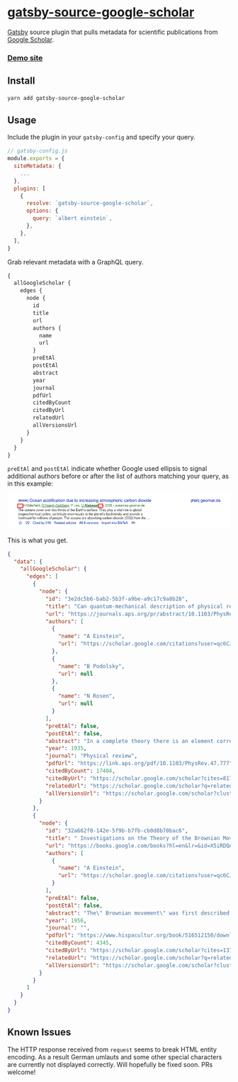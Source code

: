 # [gatsby-source-google-scholar](https://www.gatsbyjs.org/packages/gatsby-source-google-scholar)

[Gatsby](https://www.gatsbyjs.org) source plugin that pulls metadata for scientific publications from [Google Scholar](https://scholar.google.com).

### [Demo site](https://gatsby-source-google-scholar.netlify.com)

## Install

```sh
yarn add gatsby-source-google-scholar
```

## Usage

Include the plugin in your `gatsby-config` and specify your query.

```js
// gatsby-config.js
module.exports = {
  siteMetadata: {
    ...
  },
  plugins: [
    {
      resolve: `gatsby-source-google-scholar`,
      options: {
        query: `albert einstein`,
      },
    },
  ],
}
```

Grab relevant metadata with a GraphQL query.

```graphql
{
  allGoogleScholar {
    edges {
      node {
        id
        title
        url
        authors {
          name
          url
        }
        preEtAl
        postEtAl
        abstract
        year
        journal
        pdfUrl
        citedByCount
        citedByUrl
        relatedUrl
        allVersionsUrl
      }
    }
  }
}
```

`preEtAl` and `postEtAl` indicate whether Google used ellipsis to signal additional authors before or after the list of authors matching your query, as in this example:

![pre- and post et Al.](pre-post-et-al.png)

This is what you get.

```json
{
  "data": {
    "allGoogleScholar": {
      "edges": [
        {
          "node": {
            "id": "3e2dc5b6-bab2-5b3f-a9be-a9c17c9a8b28",
            "title": "Can quantum-mechanical description of physical reality be considered complete?",
            "url": "https://journals.aps.org/pr/abstract/10.1103/PhysRev.47.777",
            "authors": [
              {
                "name": "A Einstein",
                "url": "https://scholar.google.com/citations?user=qc6CJjYAAAAJ&amp;hl=en&amp;oe=ASCII&amp;oi=sra"
              },
              {
                "name": "B Podolsky",
                "url": null
              },
              {
                "name": "N Rosen",
                "url": null
              }
            ],
            "preEtAl": false,
            "postEtAl": false,
            "abstract": "In a complete theory there is an element corresponding to each element of reality. A sufficient condition for the reality of a physical quantity is the possibility of predicting it with certainty, without disturbing the system. In quantum mechanics in the case of two physical …",
            "year": 1935,
            "journal": "Physical review",
            "pdfUrl": "https://link.aps.org/pdf/10.1103/PhysRev.47.777",
            "citedByCount": 17404,
            "citedByUrl": "https://scholar.google.com/scholar?cites=8174092782678430881&as_sdt=2005&sciodt=0,5&hl=en&oe=ASCII",
            "relatedUrl": "https://scholar.google.com/scholar?q=related:odSh4BM2cHEJ:scholar.google.com/&scioq=albert+einstein&hl=en&oe=ASCII&as_sdt=0,5",
            "allVersionsUrl": "https://scholar.google.com/scholar?cluster=8174092782678430881&hl=en&oe=ASCII&as_sdt=0,5"
          }
        },
        {
          "node": {
            "id": "32a662f0-142e-5f9b-b7fb-cb0d8b70bac6",
            "title": " Investigations on the Theory of the Brownian Movement",
            "url": "https://books.google.com/books?hl=en&lr=&id=X5iRDQAAQBAJ&oi=fnd&pg=PA139&dq=albert+einstein&ots=-VS5f8ayBe&sig=2bA1xJZq6QKA6htCxiKGsXV8a3o",
            "authors": [
              {
                "name": "A Einstein",
                "url": "https://scholar.google.com/citations?user=qc6CJjYAAAAJ&amp;hl=en&amp;oe=ASCII&amp;oi=sra"
              }
            ],
            "preEtAl": false,
            "postEtAl": false,
            "abstract": "The\" Brownian movement\" was first described in 1828 by the botanist Robert Brown. While investigating the pollen of several different plants, he observed that pollen dispersed in water in a great number of small particles which he perceived to be in uninterrupted and …",
            "year": 1956,
            "journal": "",
            "pdfUrl": "https://www.hispacultur.org/book/516512150/download-investigations-on-the-theory-of-the-brownian-movement-albert-einstein.pdf",
            "citedByCount": 4345,
            "citedByUrl": "https://scholar.google.com/scholar?cites=13746912682491308133&as_sdt=2005&sciodt=0,5&hl=en&oe=ASCII",
            "relatedUrl": "https://scholar.google.com/scholar?q=related:Zeg0HkDYxr4J:scholar.google.com/&scioq=albert+einstein&hl=en&oe=ASCII&as_sdt=0,5",
            "allVersionsUrl": "https://scholar.google.com/scholar?cluster=13746912682491308133&hl=en&oe=ASCII&as_sdt=0,5"
          }
        }
      ]
    }
  }
}
```

## Known Issues

The HTTP response received from `request` seems to break HTML entity encoding. As a result German umlauts and some other special characters are currently not displayed correctly. Will hopefully be fixed soon. PRs welcome!
